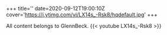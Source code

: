 +++
title=''
date=2020-09-12T19:00:10Z
cover='https://i.ytimg.com/vi/LX14s_-Rsk8/hqdefault.jpg'
+++

All content belongs to GlennBeck.
{{< youtube LX14s_-Rsk8 >}}
